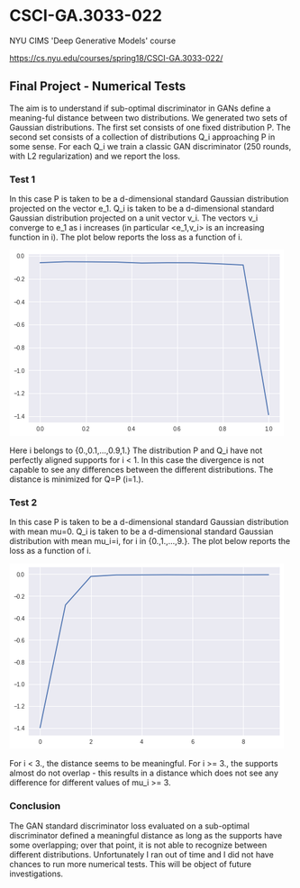 # CSCI-GA.3033-022
NYU CIMS 'Deep Generative Models' course

https://cs.nyu.edu/courses/spring18/CSCI-GA.3033-022/

## Final Project - Numerical Tests

The aim is to understand if sub-optimal discriminator in GANs define a meaning-ful distance between two distributions.
We generated two sets of Gaussian distributions. The first set consists of one fixed distribution P.
The second set consists of a collection of distributions Q_i approaching P in some sense.
For each Q_i we train a classic GAN discriminator (250 rounds, with L2 regularization) and we report the loss.

### Test 1

In this case P is taken to be a d-dimensional standard Gaussian distribution projected on the vector e_1.
Q_i is taken to be a d-dimensional standard Gaussian distribution projected on a unit vector v_i.
The vectors v_i converge to e_1 as i increases (in particular <e_1,v_i> is an increasing function in i). 
The plot below reports the loss as a function of i.

![Loss](test1.png)

Here i belongs to {0.,0.1,...,0.9,1.} The distribution P and Q_i have not perfectly aligned supports for i < 1. In this case the divergence is not capable to see any differences between the different distributions. The distance is minimized for Q=P (i=1.).

### Test 2

In this case P is taken to be a d-dimensional standard Gaussian distribution with mean mu=0.
Q_i is taken to be a d-dimensional standard Gaussian distribution with mean mu_i=i, for i in {0.,1.,...,9.}.
The plot below reports the loss as a function of i.

![Loss](test2.png)

For i < 3., the distance seems to be meaningful. For i >= 3., the supports almost do not overlap - this results in a distance which does not see any difference for different values of mu_i >= 3.

### Conclusion

The GAN standard discriminator loss evaluated on a sub-optimal discriminator defined a meaningful distance as long as the supports have some overlapping; over that point, it is not able to recognize between different distributions.
Unfortunately I ran out of time and I did not have chances to run more numerical tests.
This will be object of future investigations.
